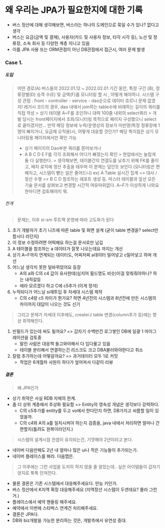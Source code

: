 # 왜 우리는 JPA가 필요한지에 대한 기록
- 버스 정산에 대해 생각해보면, 버스라는 하나의 도메인으로 묶일 수가 있나? 없다고 생각
- 버스는 요금(금액 및 결제), 사용자(카드 및 사용자 정보, 타각 시각 등), 노선 및 정류장, 소속 회사 등 다양한 계층 지니고 있음
- 이를 JPA 사용 또는 ORM관점이 아닌 DB관점에서 접근시, 여러 문제 발생

### Case 1.
##### 도입
> 어떤 경로(A) 버스들의 2022.01.12 ~ 2022.02.01 기간 동안, 특정 구간 (B), 정류장별(D) 승객 수(E) 및 금액(F)를 모니터링 할 시 , 어떻게 해야하나.
> 시스템 구성 관점 : front - controller - service - dao순으로 데이터 흐르니 문제 없겠지!
> 레거시 코드의 경우, dao 내에서 join하는 table수에 비례하는 길이의 쿼리를 직접 작성
    > 상기 테이블 A~F를 조인하니 대략 100줄 내외의 select쿼리
    > 개발 당시는 front페이지에서 조회/모니터링 목적으로 페이지 구성했으니 select로 끝이겠지만...
> 만약 해당 정보에 누락/운영상의 정보가 미반영(특정 정류장에 1명이 빠지거나, 요금제 오적용)시, 어떻게 대응할 것인가? 해당 특이점은 상기 모니터링용 페이지에서만 확인 가능
> - 상기 페이지의 Dao부분 쿼리를 뜯어보거나
> - A B C D E F를 각각 조회해서 어디가 빠졌는지 확인
    > 현업에서는 놀랍게 둘 다 실행한다. 
    > 생각해보면, 테이블간의 연결도를 낮추기 위해 FK를 줄이고, 배치 로직에 정산 추출을 태우며 이 문제는 덮인듯 보인다 (모니터링은 편해지고, 시스템이 뻗는 일은 줄어드니)
    ex)   A Table 실시간 집계 => 대사 /정산 수행 => B C D 참조하는 레포트 생성 등.
> 마스터 테이블과 앞선 모든 기술 문서를 살펴보고 변경할 시간적 여유따위없다. A~F가 이상하게 나와요 한마디면 검토해야지 뭐.
> 

###### 전개
> 문제는, 이후 si-sm 투트랙 운영에 따라 고도화가 된다
1. 초기 개발자가 초기 니즈에 따른 table 및 화면 설계 (굳이 table 변경을? select만 합시다 라던지)
2. 이 정보 수정하려면 어떡해요 하는걸 문서로만 남김
3. A 테이블을 참조하는 a 데이터가 잘못 나오는데요 까지는 개선
4. 상기 A~F까지 연계되는 데이터도, 어찌저찌 a데이터 밀어넣고 c밀어넣고 하며 개선
5. 어느날 생각치 못한 덜바뀌었어요 등장
   - A의 a와 C의 c4 값이 유사한데(심지어 필드명도 비슷)이걸 맞춰줘야하나? 하는 내적갈등
   - 에라 모르겠다 하고 C에 c5추가 (이게 정석)
6. 누적되다가 어느날 si재투입 후 차세대 시스템 제작
   - C의 c4랑 c5 차이가 뭔가요? 하면 4년전의 시스템과 8년전에 만든 시스템의 차이까지 대답이 나오는 것도 신기

> 그리고 문제가 차세대 이후에도, create나 table 변경(column추가 등)에는 항상 취약해진다.
1. 빈필드가 있는데 써도 될까요? => 갑자기 수백만건 로그쌓인 DB에 일괄 1 마이그레이션을 검토중
    - 말린 사람은 대응책 들고와야해서 다 입다물고 있음
    - 테이블 분리해서 연결하는건 리스크도 크고 DBA불러와야한다고 취소
2. 칼럼 추가하는데 어떻갈까요? => 과거데이터 모두 1로 커밋
    - 작업은 6개월차 사원이 하다가 엎어져서 다같이 리뷰


##### 결론
> 왜 JPA인가
- 상기 취약은 사실 RDB 자체의 한계.
- 좀 더 상위 계층에서 추상화 필요함 => Entity의 영속성 개념은 생각보다 강력하다.
  - C의 c5추가를 entity를 두고 vo에서 한다던지 하면, DB가지고 씨름할 일이 있었을까.
  - C의 c4와 A의 a를 일치시켜야 하는지 검증을, java 내에서 처리하면 얼마나 간편할지(틀려도 원복이라던지.)
> 시스템의 설계시점 컨셉이 유지되는건, 기껏해야 2년이라고 본다.
- 네이버 다음만해도 2년 내 얼마나 많은 ui나 작은 기능들이 추가되는가.
- 네이버 플레이스를 봐라. 다음맵은.
> 그 이후에는 그런 사업을 도저히 하지 않을 줄 알았는데.. 싶은 아이템들이 갑자기 양지로 툭툭 던져진다.
- 물론 결론은 기존 시스템에서 대응해주세요다. 만능 키인가.
- 버스 정산에서 K지역 확장 대응해주세요 (지역정산 시스템이 두갠데요? 몰라 그런거.)
- 플레이스에서 예약 핸들링 해주세요.
- 예약에서 이번에 스타벅스 연계건 처리해주세요.
- 결론은 JPA다.
- DB와 biz개발을 가능한 분리하는 것은, 개발측에서 유연성 증대. 